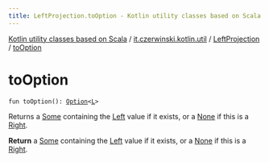 ```yaml
---
title: LeftProjection.toOption - Kotlin utility classes based on Scala
---
```


[Kotlin utility classes based on Scala](../../index.html) / [it.czerwinski.kotlin.util](../index.html) / [LeftProjection](index.html) / [toOption](./to-option.html)

# toOption

`fun toOption(): `[`Option`](../-option/index.html)`<`[`L`](index.html#L)`>`

Returns a [Some](../-some/index.html) containing the [Left](../-left/index.html) value if it exists, or a [None](../-none/index.html) if this is a [Right](../-right/index.html).

**Return**
a [Some](../-some/index.html) containing the [Left](../-left/index.html) value if it exists, or a [None](../-none/index.html) if this is a [Right](../-right/index.html).

